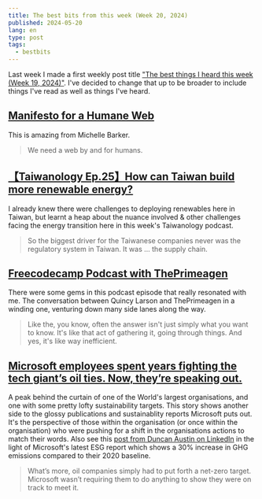 ```yaml
---
title: The best bits from this week (Week 20, 2024)
published: 2024-05-20
lang: en
type: post
tags:
  - bestbits
---
```


Last week I made a first weekly post title ["The best things I heard this week (Week 19, 2024)"](https://qt.fershad.com/writing/the-best-things-i-heard-this-week/). I've decided to change that up to be broader to include things I've read as well as things I've heard.

## [Manifesto for a Humane Web](https://humanewebmanifesto.com/)

This is amazing from Michelle Barker.

> We need a web by and for humans.

## [【Taiwanology Ep.25】How can Taiwan build more renewable energy?](https://open.firstory.me/story/clw4cif3a001u01wf32xo7pfd)

I already knew there were challenges to deploying renewables here in Taiwan, but learnt a heap about the nuance involved & other challenges facing the energy transition here in this week's Taiwanology podcast.

> So the biggest driver for the Taiwanese companies never was the regulatory system in Taiwan. It was ... the supply chain.

## [Freecodecamp Podcast with ThePrimeagen](https://www.freecodecamp.org/news/ai-is-overrated-why-theprimeagen-ripped-out-github-copilot-from-his-code-editor-podcast-124/)

There were some gems in this podcast episode that really resonated with me. The conversation between Quincy Larson and ThePrimeagen in a winding one, venturing down many side lanes along the way.

> Like the, you know, often the answer isn't just simply what you want to know. It's like that act of gathering it, going through things. And yes, it's like way inefficient.

## [Microsoft employees spent years fighting the tech giant’s oil ties. Now, they’re speaking out.](https://grist.org/accountability/microsoft-employees-spent-years-fighting-the-tech-giants-oil-ties-now-theyre-speaking-out/)

A peak behind the curtain of one of the World's largest organisations, and one with some pretty lofty sustainability targets. This story shows another side to the glossy publications and sustainablity reports Microsoft puts out. It's the perspective of those within the organisation (or once within the organisation) who were pushing for a shift in the organisations actions to match their words. Also see this [post from Duncan Austin on LinkedIn](https://www.linkedin.com/posts/duncanaustinuk_microsoft-esg-activity-7197550825605349376-rJro) in the light of Microsoft's latest ESG report which shows a 30% increase in GHG emissions compared to their 2020 baseline.

> What’s more, oil companies simply had to put forth a net-zero target. Microsoft wasn’t requiring them to do anything to show they were on track to meet it.
